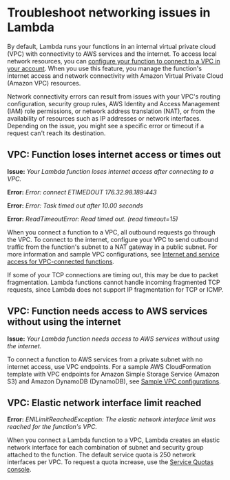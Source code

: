 # Troubleshoot networking issues in Lambda<a name="troubleshooting-networking"></a>

By default, Lambda runs your functions in an internal virtual private cloud \(VPC\) with connectivity to AWS services and the internet\. To access local network resources, you can [configure your function to connect to a VPC in your account](configuration-vpc.md)\. When you use this feature, you manage the function's internet access and network connectivity with Amazon Virtual Private Cloud \(Amazon VPC\) resources\.

Network connectivity errors can result from issues with your VPC's routing configuration, security group rules, AWS Identity and Access Management \(IAM\) role permissions, or network address translation \(NAT\), or from the availability of resources such as IP addresses or network interfaces\. Depending on the issue, you might see a specific error or timeout if a request can't reach its destination\.

## VPC: Function loses internet access or times out<a name="troubleshooting-networking-cfn"></a>

**Issue:** *Your Lambda function loses internet access after connecting to a VPC\.*

**Error:** *Error: connect ETIMEDOUT 176\.32\.98\.189:443*

**Error:** *Error: Task timed out after 10\.00 seconds*

**Error:** *ReadTimeoutError: Read timed out\. \(read timeout=15\)*

When you connect a function to a VPC, all outbound requests go through the VPC\. To connect to the internet, configure your VPC to send outbound traffic from the function's subnet to a NAT gateway in a public subnet\. For more information and sample VPC configurations, see [Internet and service access for VPC\-connected functions](configuration-vpc.md#vpc-internet)\.

If some of your TCP connections are timing out, this may be due to packet fragmentation\. Lambda functions cannot handle incoming fragmented TCP requests, since Lambda does not support IP fragmentation for TCP or ICMP\.

## VPC: Function needs access to AWS services without using the internet<a name="troubleshooting-networking-access"></a>

**Issue:** *Your Lambda function needs access to AWS services without using the internet\.*

To connect a function to AWS services from a private subnet with no internet access, use VPC endpoints\. For a sample AWS CloudFormation template with VPC endpoints for Amazon Simple Storage Service \(Amazon S3\) and Amazon DynamoDB \(DynamoDB\), see [Sample VPC configurations](configuration-vpc.md#vpc-samples)\.

## VPC: Elastic network interface limit reached<a name="troubleshooting-networking-limit"></a>

**Error:** *ENILimitReachedException: The elastic network interface limit was reached for the function's VPC\.*

When you connect a Lambda function to a VPC, Lambda creates an elastic network interface for each combination of subnet and security group attached to the function\. The default service quota is 250 network interfaces per VPC\. To request a quota increase, use the [Service Quotas console](https://console.aws.amazon.com/servicequotas/home/services/lambda/quotas/L-9FEE3D26)\.